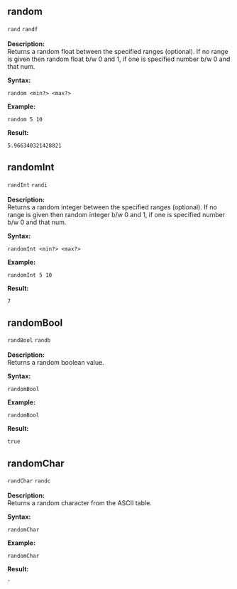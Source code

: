 ## random
`rand` `randf`<br/><br/>
**Description:** <br/>Returns a random float between the specified ranges (optional). If no range is given then random float b/w 0 and 1, if one is specified number b/w 0 and that num.<br/>

**Syntax:**<br/>

`random <min?> <max?>`<br/>


**Example:**<br/>

```asrc
random 5 10
```

**Result:**<br/>

```asrc
5.966340321428821
```

## randomInt
`randInt` `randi`<br/><br/>
**Description:** <br/>Returns a random integer between the specified ranges (optional). If no range is given then random integer b/w 0 and 1, if one is specified number b/w 0 and that num.<br/>

**Syntax:**<br/>

`randomInt <min?> <max?>`<br/>


**Example:**<br/>

```asrc
randomInt 5 10
```

**Result:**<br/>

```asrc
7
```

## randomBool
`randBool` `randb`<br/><br/>
**Description:** <br/>Returns a random boolean value.<br/>

**Syntax:**<br/>

`randomBool`<br/>


**Example:**<br/>

```asrc
randomBool
```

**Result:**<br/>

```asrc
true
```

## randomChar
`randChar` `randc`<br/><br/>
**Description:** <br/>Returns a random character from the ASCII table.<br/>

**Syntax:**<br/>

`randomChar`<br/>


**Example:**<br/>

```asrc
randomChar
```

**Result:**<br/>

```asrc
'
```

